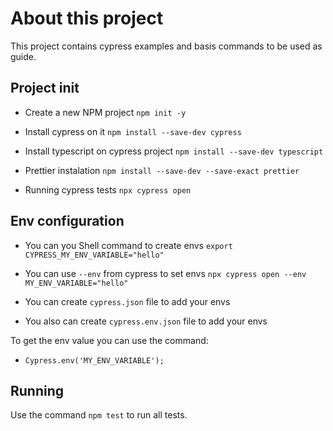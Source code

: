 # About this project

This project contains cypress examples and basis commands to be used as guide.

## Project init

- Create a new NPM project
  `npm init -y`

- Install cypress on it
  `npm install --save-dev cypress`

- Install typescript on cypress project
  `npm install --save-dev typescript`

- Prettier instalation
  `npm install --save-dev --save-exact prettier`

- Running cypress tests
  `npx cypress open`

## Env configuration

- You can you Shell command to create envs
  `export CYPRESS_MY_ENV_VARIABLE="hello"`

- You can use `--env` from cypress to set envs
  `npx cypress open --env MY_ENV_VARIABLE="hello"`

- You can create `cypress.json` file to add your envs
- You also can create `cypress.env.json` file to add your envs

To get the env value you can use the command:

- `Cypress.env('MY_ENV_VARIABLE');`

## Running

Use the command `npm test` to run all tests.
